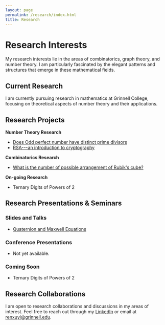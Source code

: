 ```yaml
---
layout: page
permalink: /research/index.html
title: Research
---
```


# Research Interests

My research interests lie in the areas of combinatorics, graph theory, and number theory. I am particularly fascinated by the elegant patterns and structures that emerge in these mathematical fields.

## Current Research

I am currently pursuing research in mathematics at Grinnell College, focusing on theoretical aspects of number theory and their applications.

## Research Projects

**Number Theory Research**
   - [Does Odd perfect number have distinct prime divisors](https://drive.google.com/file/d/16XcEzUU2Xqlh2iT-ZfbouwQFEA1JCf2D/view?usp=sharing)
   - [RSA---an introduction to cryptography](https://drive.google.com/file/d/1mnu6vcKEXj65MGHqFDt0LzDtNKo17fOG/view?usp=drive_link)

**Combinatorics Research**
   - [What is the number of possible arrangement of Rubik's cube?](https://drive.google.com/file/d/14DvXasxGDX_dgGELws2b3pUIcQwFHrFn/view?usp=drive_link)

**On-going Research**

- Ternary Digits of Powers of 2

## Research Presentations & Seminars

### Slides and Talks
- [Quaternion and Maxwell Equations](https://drive.google.com/file/d/1S5aIGYND4M-WAMcrVlejuFb7Bg0bwqK8/view?usp=drive_link)

### Conference Presentations

- Not yet available.

### Coming Soon
- Ternary Digits of Powers of 2

## Research Collaborations

I am open to research collaborations and discussions in my areas of interest. Feel free to reach out through my [LinkedIn](https://www.linkedin.com/in/xuyi-ren-39161228b/) or email at renxuyi@grinnell.edu.
